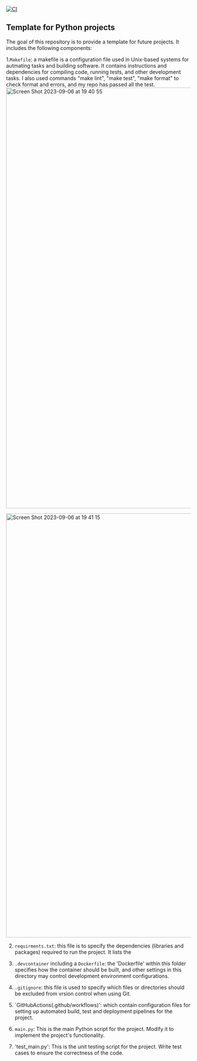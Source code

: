 [![CI](https://github.com/nogibjj/python-ruff-template/actions/workflows/cicd.yml/badge.svg)](https://github.com/nogibjj/python-ruff-template/actions/workflows/cicd.yml)
## Template for Python projects
The goal of this repository is to provide a template for future projects. It includes the following components:

1.`Makefile`: a makefile is a configuration file used in Unix-based systems for autmating tasks and building software. It contains instructions and dependencies for compiling code, running tests, and other development tasks.
I also used commands "make lint", "make test", "make format" to check format and errors, and my repo has passed all the test.
<img width="1144" alt="Screen Shot 2023-09-06 at 19 40 55" src="https://github.com/cassiekang/IDS706-template/assets/143849077/3b39149b-4d8b-4480-bae4-1286ec4eee68">

<img width="1153" alt="Screen Shot 2023-09-06 at 19 41 15" src="https://github.com/cassiekang/IDS706-template/assets/143849077/e9a1ba7c-f2aa-4a26-ba76-9aa0df0297e2">

2. `requirments.txt`: this file is to specify the dependencies (libraries and packages) required to run the project. It  lists the 

3. `.devcontainer` including a `Dockerfile`: the 'Dockerfile' within this folder specifies how the container should be built, and other settings in this directory may control development environment configurations.

4. `.gitignore`: this file is used to specify which files or directories should be excluded from vrsion control when using Git.

5. `GitHubActions(.github/workflows)': which contain configuration files for setting up automated build, test and deployment pipelines for the project.

6. `main.py`: This is the main Python script for the project. Modify it to implement the project's functionality.

7. 'test_main.py': This is the unit testing script for the project. Write test cases to ensure the correctness of the code.







